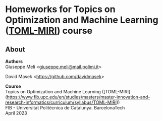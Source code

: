 # Homeworks for Topics on Optimization and Machine Learning ([TOML-MIRI](https://www.fib.upc.edu/en/studies/masters/master-innovation-and-research-informatics/curriculum/syllabus/TOML-MIRI)) course

## About
**Authors**  
Giuseppe Meli &lt;giuseppe.meli@mail.polimi.it&gt;

David Masek &lt;https://github.com/davidmasek&gt;

**Course**  
Topics on Optimization and Machine Learning ([TOML-MIRI] (https://www.fib.upc.edu/en/studies/masters/master-innovation-and-research-informatics/curriculum/syllabus/TOML-MIRI))  
FIB - Universitat Politècnica de Catalunya. BarcelonaTech  
April 2023 
